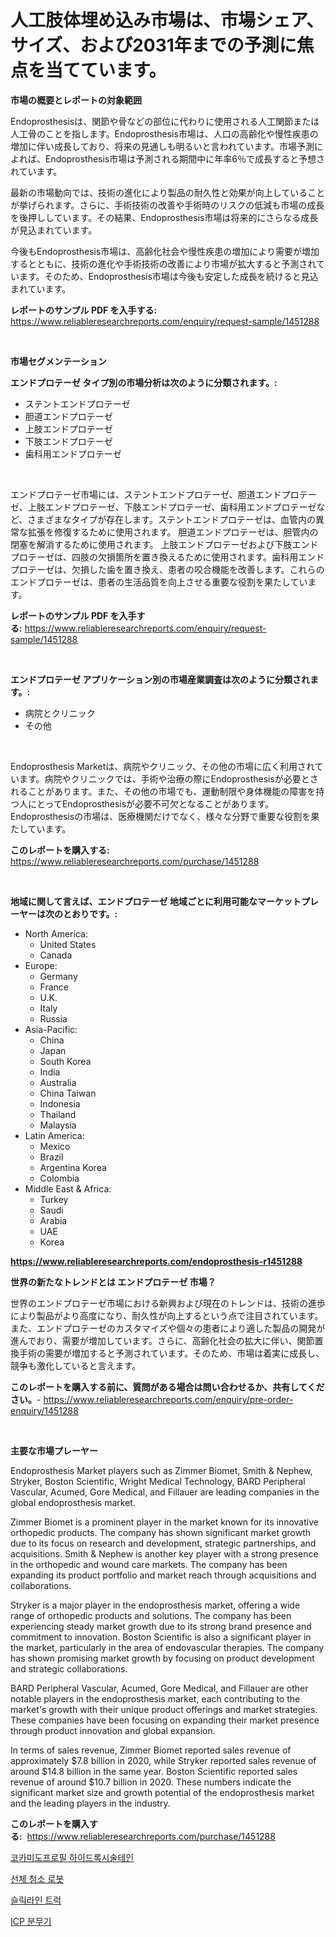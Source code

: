 <p><h1>人工肢体埋め込み市場は、市場シェア、サイズ、および2031年までの予測に焦点を当てています。</h1></p><p><strong>市場の概要とレポートの対象範囲</strong></p>
<p><p>Endoprosthesisは、関節や骨などの部位に代わりに使用される人工関節または人工骨のことを指します。Endoprosthesis市場は、人口の高齢化や慢性疾患の増加に伴い成長しており、将来の見通しも明るいと言われています。市場予測によれば、Endoprosthesis市場は予測される期間中に年率6％で成長すると予想されています。</p><p>最新の市場動向では、技術の進化により製品の耐久性と効果が向上していることが挙げられます。さらに、手術技術の改善や手術時のリスクの低減も市場の成長を後押ししています。その結果、Endoprosthesis市場は将来的にさらなる成長が見込まれています。</p><p>今後もEndoprosthesis市場は、高齢化社会や慢性疾患の増加により需要が増加するとともに、技術の進化や手術技術の改善により市場が拡大すると予測されています。そのため、Endoprosthesis市場は今後も安定した成長を続けると見込まれています。</p></p>
<p><strong>レポートのサンプル PDF を入手する:</strong> <a href="https://www.reliableresearchreports.com/enquiry/request-sample/1451288">https://www.reliableresearchreports.com/enquiry/request-sample/1451288</a></p>
<p>&nbsp;</p>
<p><strong>市場セグメンテーション</strong></p>
<p><strong>エンドプロテーゼ タイプ別の市場分析は次のように分類されます。:</strong></p>
<p><ul><li>ステントエンドプロテーゼ</li><li>胆道エンドプロテーゼ</li><li>上肢エンドプロテーゼ</li><li>下肢エンドプロテーゼ</li><li>歯科用エンドプロテーゼ</li></ul></p>
<p>&nbsp;</p>
<p><p>エンドプロテーゼ市場には、ステントエンドプロテーゼ、胆道エンドプロテーゼ、上肢エンドプロテーゼ、下肢エンドプロテーゼ、歯科用エンドプロテーゼなど、さまざまなタイプが存在します。ステントエンドプロテーゼは、血管内の異常な拡張を修復するために使用されます。 胆道エンドプロテーゼは、胆管内の閉塞を解消するために使用されます。 上肢エンドプロテーゼおよび下肢エンドプロテーゼは、四肢の欠損箇所を置き換えるために使用されます。歯科用エンドプロテーゼは、欠損した歯を置き換え、患者の咬合機能を改善します。これらのエンドプロテーゼは、患者の生活品質を向上させる重要な役割を果たしています。</p></p>
<p><strong>レポートのサンプル PDF を入手する:</strong>&nbsp;<a href="https://www.reliableresearchreports.com/enquiry/request-sample/1451288">https://www.reliableresearchreports.com/enquiry/request-sample/1451288</a></p>
<p>&nbsp;</p>
<p><strong> エンドプロテーゼ アプリケーション別の市場産業調査は次のように分類されます。:</strong></p>
<p><ul><li>病院とクリニック</li><li>その他</li></ul></p>
<p>&nbsp;</p>
<p><p>Endoprosthesis Marketは、病院やクリニック、その他の市場に広く利用されています。病院やクリニックでは、手術や治療の際にEndoprosthesisが必要とされることがあります。また、その他の市場でも、運動制限や身体機能の障害を持つ人にとってEndoprosthesisが必要不可欠となることがあります。Endoprosthesisの市場は、医療機関だけでなく、様々な分野で重要な役割を果たしています。</p></p>
<p><strong>このレポートを購入する:</strong>&nbsp; <a href="https://www.reliableresearchreports.com/purchase/1451288">https://www.reliableresearchreports.com/purchase/1451288</a></p>
<p>&nbsp;</p>
<p><strong>地域に関して言えば、エンドプロテーゼ 地域ごとに利用可能なマーケットプレーヤーは次のとおりです。:</strong></p>
<p><ul>
    <li>
        North America:
        <ul>
            <li>United States</li>
            <li>Canada</li>
        </ul>
    </li>
    <li>
        Europe:
        <ul>
            <li>Germany</li>
            <li>France</li>
            <li>U.K.</li>
            <li>Italy</li>
            <li>Russia</li>
        </ul>
    </li>
    <li>
        Asia-Pacific:
        <ul>
            <li>China</li>
            <li>Japan</li>
            <li>South Korea</li>
            <li>India</li>
            <li>Australia</li>
            <li>China Taiwan</li>
            <li>Indonesia</li>
            <li>Thailand</li>
            <li>Malaysia</li>
        </ul>
    </li>
    <li>
        Latin America:
        <ul>
            <li>Mexico</li>
            <li>Brazil</li>
            <li>Argentina Korea</li>
            <li>Colombia</li>
        </ul>
    </li>
    <li>
        Middle East & Africa:
        <ul>
            <li>Turkey</li>
            <li>Saudi</li>
            <li>Arabia</li>
            <li>UAE</li>
            <li>Korea</li>
        </ul>
    </li>
    </ul></p>
<p><strong><a href="https://www.reliableresearchreports.com/endoprosthesis-r1451288">https://www.reliableresearchreports.com/endoprosthesis-r1451288</a></strong>&nbsp;</p>
<p><strong>世界の新たなトレンドとは エンドプロテーゼ 市場？</strong></p>
<p><p>世界のエンドプロテーゼ市場における新興および現在のトレンドは、技術の進歩により製品がより高度になり、耐久性が向上するという点で注目されています。また、エンドプロテーゼのカスタマイズや個々の患者により適した製品の開発が進んでおり、需要が増加しています。さらに、高齢化社会の拡大に伴い、関節置換手術の需要が増加すると予測されています。そのため、市場は着実に成長し、競争も激化していると言えます。</p></p>
<p><strong>このレポートを購入する前に、質問がある場合は問い合わせるか、共有してください。</strong>- <a href="https://www.reliableresearchreports.com/enquiry/pre-order-enquiry/1451288">https://www.reliableresearchreports.com/enquiry/pre-order-enquiry/1451288</a></p>
<p>&nbsp;</p>
<p><strong>主要な市場プレーヤー</strong></p>
<p><p>Endoprosthesis Market players such as Zimmer Biomet, Smith & Nephew, Stryker, Boston Scientific, Wright Medical Technology, BARD Peripheral Vascular, Acumed, Gore Medical, and Fillauer are leading companies in the global endoprosthesis market. </p><p>Zimmer Biomet is a prominent player in the market known for its innovative orthopedic products. The company has shown significant market growth due to its focus on research and development, strategic partnerships, and acquisitions. Smith & Nephew is another key player with a strong presence in the orthopedic and wound care markets. The company has been expanding its product portfolio and market reach through acquisitions and collaborations.</p><p>Stryker is a major player in the endoprosthesis market, offering a wide range of orthopedic products and solutions. The company has been experiencing steady market growth due to its strong brand presence and commitment to innovation. Boston Scientific is also a significant player in the market, particularly in the area of endovascular therapies. The company has shown promising market growth by focusing on product development and strategic collaborations.</p><p>BARD Peripheral Vascular, Acumed, Gore Medical, and Fillauer are other notable players in the endoprosthesis market, each contributing to the market's growth with their unique product offerings and market strategies. These companies have been focusing on expanding their market presence through product innovation and global expansion.</p><p>In terms of sales revenue, Zimmer Biomet reported sales revenue of approximately $7.8 billion in 2020, while Stryker reported sales revenue of around $14.8 billion in the same year. Boston Scientific reported sales revenue of around $10.7 billion in 2020. These numbers indicate the significant market size and growth potential of the endoprosthesis market and the leading players in the industry.</p></p>
<p><strong>このレポートを購入する:</strong>&nbsp;&nbsp;<a href="https://www.reliableresearchreports.com/purchase/1451288">https://www.reliableresearchreports.com/purchase/1451288</a></p>
<p><p><a href="https://github.com/CliftonFisher9067/Market-Research-Report-List-1/blob/main/836328819327.md">코카미도프로필 하이드록시술테인</a></p><p><a href="https://medium.com/@dayanarunolfsdottir/%ED%97%90-%ED%81%B4%EB%A6%AC%EB%8B%9D-%EB%A1%9C%EB%B4%87-%EC%8B%9C%EC%9E%A5-%EB%8F%99%ED%96%A5-%EB%B0%8F-%EC%8B%9C%EC%9E%A5-%EB%B6%84%EC%84%9D%EC%9D%80-2024-2031%EB%85%84%EA%B9%8C%EC%A7%80-%EC%98%88%EC%B8%A1%EB%90%A9%EB%8B%88%EB%8B%A4-177aaf8e01ef">선체 청소 로봇</a></p><p><a href="https://github.com/fernandotryO5lson96765/Market-Research-Report-List-1/blob/main/337409019328.md">슬릭라인 트럭</a></p><p><a href="https://medium.com/@axintepreda1/icp-%EB%84%A4%EB%B7%B8%EB%9D%BC%EC%9D%B4%EC%A0%80-%EC%8B%9C%EC%9E%A5-%EB%B6%84%EC%84%9D-cagr-%EC%8B%9C%EC%9E%A5-%EC%84%B8%EB%B6%84%ED%99%94-%EB%B0%8F-%EA%B8%80%EB%A1%9C%EB%B2%8C-%EC%82%B0%EC%97%85-%EA%B0%9C%EC%9A%94-6821532e9955">ICP 분무기</a></p></p>